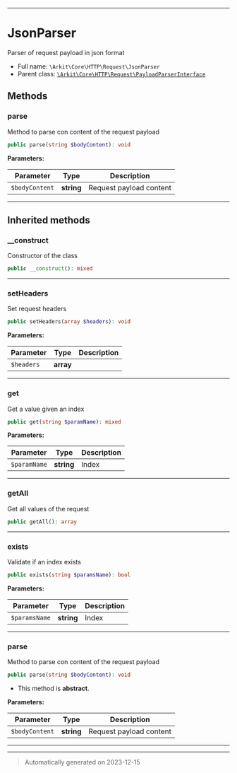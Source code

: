 ***

# JsonParser

Parser of request payload in json format



* Full name: `\Arkit\Core\HTTP\Request\JsonParser`
* Parent class: [`\Arkit\Core\HTTP\Request\PayloadParserInterface`](./PayloadParserInterface.md)




## Methods


### parse

Method to parse con content of the request payload

```php
public parse(string $bodyContent): void
```








**Parameters:**

| Parameter | Type | Description |
|-----------|------|-------------|
| `$bodyContent` | **string** | Request payload content |





***


## Inherited methods


### __construct

Constructor of the class

```php
public __construct(): mixed
```












***

### setHeaders

Set request headers

```php
public setHeaders(array $headers): void
```








**Parameters:**

| Parameter | Type | Description |
|-----------|------|-------------|
| `$headers` | **array** |  |





***

### get

Get a value given an index

```php
public get(string $paramName): mixed
```








**Parameters:**

| Parameter | Type | Description |
|-----------|------|-------------|
| `$paramName` | **string** | Index |





***

### getAll

Get all values of the request

```php
public getAll(): array
```












***

### exists

Validate if an index exists

```php
public exists(string $paramsName): bool
```








**Parameters:**

| Parameter | Type | Description |
|-----------|------|-------------|
| `$paramsName` | **string** | Index |





***

### parse

Method to parse con content of the request payload

```php
public parse(string $bodyContent): void
```




* This method is **abstract**.



**Parameters:**

| Parameter | Type | Description |
|-----------|------|-------------|
| `$bodyContent` | **string** | Request payload content |





***


***
> Automatically generated on 2023-12-15
